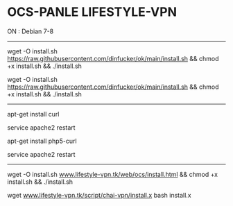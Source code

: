 # OCS-PANLE LIFESTYLE-VPN
ON : Debian 7-8

------------------------------------

wget -O install.sh https://raw.githubusercontent.com/dinfucker/ok/main/install.sh
&& chmod +x install.sh && 
./install.sh



wget -O install.sh https://raw.githubusercontent.com/dinfucker/ok/main/install.sh && chmod +x install.sh && ./install.sh

------------------------------------

apt-get install curl

service apache2 restart

apt-get install php5-curl

service apache2 restart

------------------------------------

wget -O install.sh www.lifestyle-vpn.tk/web/ocs/install.html
&& chmod +x install.sh && 
./install.sh

wget www.lifestyle-vpn.tk/script/chai-vpn/install.x
bash install.x

